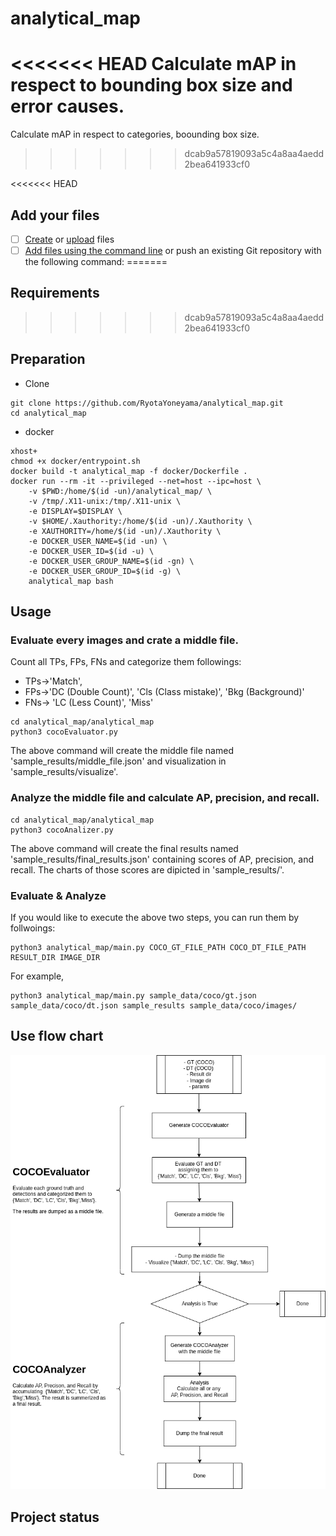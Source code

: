 # analytical_map

<<<<<<< HEAD
Calculate mAP in respect to bounding box size and error causes. 
=======
Calculate mAP in respect to categories, boounding box size.
>>>>>>> dcab9a57819093a5c4a8aa4aedd2bea641933cf0


<<<<<<< HEAD
## Add your files

- [ ] [Create](https://docs.gitlab.com/ee/user/project/repository/web_editor.html#create-a-file) or [upload](https://docs.gitlab.com/ee/user/project/repository/web_editor.html#upload-a-file) files
- [ ] [Add files using the command line](https://docs.gitlab.com/ee/gitlab-basics/add-file.html#add-a-file-using-the-command-line) or push an existing Git repository with the following command:
=======
## Requirements
>>>>>>> dcab9a57819093a5c4a8aa4aedd2bea641933cf0

## Preparation
- Clone
```
git clone https://github.com/RyotaYoneyama/analytical_map.git
cd analytical_map
```

- docker
```
xhost+
chmod +x docker/entrypoint.sh
docker build -t analytical_map -f docker/Dockerfile .
docker run --rm -it --privileged --net=host --ipc=host \
    -v $PWD:/home/$(id -un)/analytical_map/ \
    -v /tmp/.X11-unix:/tmp/.X11-unix \
    -e DISPLAY=$DISPLAY \
    -v $HOME/.Xauthority:/home/$(id -un)/.Xauthority \
    -e XAUTHORITY=/home/$(id -un)/.Xauthority \
    -e DOCKER_USER_NAME=$(id -un) \
    -e DOCKER_USER_ID=$(id -u) \
    -e DOCKER_USER_GROUP_NAME=$(id -gn) \
    -e DOCKER_USER_GROUP_ID=$(id -g) \
    analytical_map bash
```

## Usage
### Evaluate every images and crate a middle file.
Count all TPs, FPs, FNs and categorize them followings:
- TPs->'Match', 
- FPs->'DC (Double Count)', 'Cls (Class mistake)', 'Bkg (Background)'
- FNs-> 'LC (Less Count)', 'Miss'

```
cd analytical_map/analytical_map
python3 cocoEvaluator.py
```
The above command will create the middle file named 'sample_results/middle_file.json' and visualization in 'sample_results/visualize'.

### Analyze the middle file and calculate AP, precision, and recall.
```
cd analytical_map/analytical_map
python3 cocoAnalizer.py
```
The above command will create the final results named 'sample_results/final_results.json' containing scores of AP, precision, and recall.
The charts of those scores are dipicted in 'sample_results/'.

### Evaluate & Analyze
If you would like to execute the above two steps, you can run them by follwoings:
```
python3 analytical_map/main.py COCO_GT_FILE_PATH COCO_DT_FILE_PATH RESULT_DIR IMAGE_DIR
```
For example,
```
python3 analytical_map/main.py sample_data/coco/gt.json sample_data/coco/dt.json sample_results sample_data/coco/images/
```

## Use flow chart
![Use flow chart](doc/figures/use_flow.drawio.png)

## Project status
